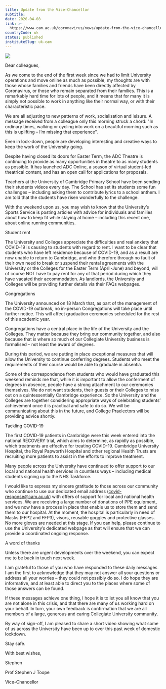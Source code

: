 ```yaml
---
title: Update from the Vice-Chancellor
subtitle: 
date: 2020-04-08
link: >-
  https://www.cam.ac.uk/coronavirus/news/update-from-the-vice-chancellor-4
countryCode: uk
status: published
instituteSlug: uk-cam
---
```

![](https://www.cam.ac.uk/sites/www.cam.ac.uk/files/favicon.ico)

Dear colleagues,

As we come to the end of the first week since we had to limit University operations and move online as much as possible, my thoughts are with those whose families and friends have been directly affected by Coronavirus, or those who remain separated from their families. This is a remarkably hard time for lots of people, and it means that for many it is simply not possible to work in anything like their normal way, or with their characteristic pace.

We are all adjusting to new patterns of work, socialisation and leisure. A message received from a colleague only this morning struck a chord: "In ordinary times, walking or cycling into work on a beautiful morning such as this is uplifting – I’m missing that experience".

Even in lock-down, people are developing interesting and creative ways to keep the work of the University going.

Despite having closed its doors for Easter Term, the ADC Theatre is continuing to provide as many opportunities in theatre to as many students as possible. It has launched ADC Online, a season of virtual student-led theatrical content, and has an open call for applications for proposals.

Teachers at the University of Cambridge Primary School have been sending their students videos every day. The School has set its students some fun challenges – including asking them to contribute lyrics to a school anthem. I am told that the students have risen wonderfully to the challenge.

With the weekend upon us, you may wish to know that the University’s Sports Service is posting articles with advice for individuals and families about how to keep fit while staying at home – including this recent one, about online running communities.

Student rent

The University and Colleges appreciate the difficulties and real anxiety that COVID-19 is causing to students with regard to rent. I want to be clear that students who have left residence because of COVID-19, and as a result are now unable to return to Cambridge, and who therefore through no fault of their own need to break or suspend their rental agreements with the University or the Colleges for the Easter Term (April-June) and beyond, will of course NOT have to pay rent for any of that period during which they have vacated their accommodation. As landlords, the University and Colleges will be providing further details via their FAQs webpages.

Congregations

The University announced on 18 March that, as part of the management of the COVID-19 outbreak, no in-person Congregations will take place until further notice. This will affect graduation ceremonies scheduled for the rest of this academic year.

Congregations have a central place in the life of the University and the Colleges. They matter because they bring our community together, and also because that is where so much of our Collegiate University business is formalised – not least the award of degrees.

During this period, we are putting in place exceptional measures that will allow the University to continue conferring degrees. Students who meet the requirements of their course would be able to graduate in absentia.

Some of the correspondence from students who would have graduated this weekend reminds me that, while it is important to allow the conferment of degrees in absence, people have a strong attachment to our ceremonies themselves. We do not want students, their guests or their Colleges to miss out on a quintessentially Cambridge experience. So the University and the Colleges are together considering appropriate ways of celebrating students’ achievement once it is practical and safe to do so. We will be communicating about this in the future, and College Praelectors will be providing advice shortly.

Tackling COVID-19

The first COVID-19 patients in Cambridge were this week entered into the national RECOVERY trial, which aims to determine, as rapidly as possible, which treatments are effective for treating COVID-19. Cambridge University Hospital, the Royal Papworth Hospital and other regional Health Trusts are recruiting more patients to assist in the efforts to improve treatment.

Many people across the University have continued to offer support to our local and national health services in countless ways – including medical students signing up to the NHS Taskforce.

I would like to express my sincere gratitude to those across our community who continue to use our dedicated email address (covid-response@cam.ac.uk) with offers of support for local and national health services. We are receiving a large number of donations of PPE equipment, and we now have a process in place that enable us to store them and send them to our hospital. At the moment, the hospital is particularly in need of Masks (FFP2 and FFP3), visors, reusable goggles and protective glasses. No more gloves are needed at this stage. If you can help, please continue to use the University’s dedicated webpage as that will ensure that we can provide a coordinated ongoing response.

A word of thanks

Unless there are urgent developments over the weekend, you can expect me to be back in touch next week.

I am grateful to those of you who have responded to these daily messages. I am the first to acknowledge that they may not answer all your questions or address all your worries – they could not possibly do so. I do hope they are informative, and at least able to direct you to the places where some of those answers can be found.

If these messages achieve one thing, I hope it is to let you all know that you are not alone in this crisis, and that there are many of us working hard on your behalf. In turn, your own feedback is confirmation that we are all members of a large, generous and caring Collegiate University community.

By way of sign-off, I am pleased to share a short video showing what some of us across the University have been up to over this past week of domestic lockdown.

Stay safe.

With best wishes,

Stephen

Prof Stephen J Toope

Vice-Chancellor